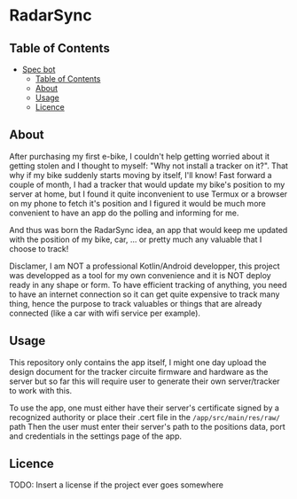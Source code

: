 # RadarSync

## Table of Contents
- [Spec bot](#spec-bot)
  - [Table of Contents](#table-of-contents)
  - [About](#about)
  - [Usage](#usage)
  - [Licence](#licence)

## About
After purchasing my first e-bike, I couldn't help getting worried about it getting stolen and I thought to myself: "Why not install a tracker on it?". That why if my bike suddenly starts moving by itself, I'll know!
Fast forward a couple of month, I had a tracker that would update my bike's position to my server at home, but I found it quite inconvenient to use Termux or a browser on my phone to fetch it's position and I figured it would be much more convenient to have an app do the polling and informing for me.

And thus was born the RadarSync idea, an app that would keep me updated with the position of my bike, car, ... or pretty much any valuable that I choose to track!

Disclamer, I am NOT a professional Kotlin/Android developper, this project was developped as a tool for my own convenience and it is NOT deploy ready in any shape or form.
To have efficient tracking of anything, you need to have an internet connection so it can get quite expensive to track many thing, hence the purpose to track valuables or things that are already connected (like a car with wifi service per example).

## Usage
This repository only contains the app itself, I might one day upload the design document for the tracker circuite firmware and hardware as the server but so far this will require user to generate their own server/tracker to work with this.

To use the app, one must either have their server's certificate signed by a recognized authority or place their .cert file in the <code>/app/src/main/res/raw/</code> path
Then the user must enter their server's path to the positions data, port and credentials in the settings page of the app.

## Licence
TODO: Insert a license if the project ever goes somewhere

